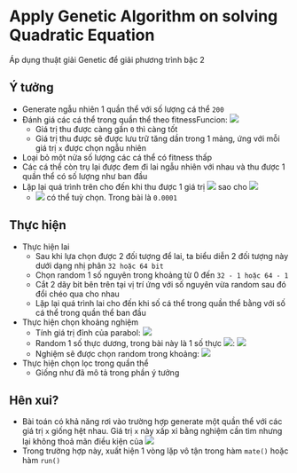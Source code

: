 # Apply Genetic Algorithm on solving Quadratic Equation  

Áp dụng thuật giải Genetic để giải phương trình bậc 2  

## Ý tưởng  

- Generate ngẫu nhiên 1 quần thể với số lượng cá thể `200`  
- Đánh giá các cá thể trong quần thể theo fitnessFuncion: ![](https://latex.codecogs.com/svg.latex?\inline&space;|ax^{2}&plus;bx&plus;c|)  
    * Giá trị thu được càng gần `0` thì càng tốt  
    * Giá trị thu được sẽ được lưu trữ tăng dần trong 1 mảng, ứng với mỗi giá trị `x` được chọn ngẫu nhiên  
- Loại bỏ một nửa số lượng các cá thể có fitness thấp  
- Các cá thể còn trụ lại được đem đi lai ngẫu nhiên với nhau và thu được 1 quần thể có số lượng như ban đầu  
- Lặp lại quá trình trên cho đến khi thu được 1 giá trị ![](https://latex.codecogs.com/svg.latex?\inline&space;\varepsilon) sao cho ![](https://latex.codecogs.com/svg.latex?\inline&space;|ax_{0}^{2}&plus;bx_{0}&plus;c|\leq&space;\varepsilon)  
    * ![](https://latex.codecogs.com/svg.latex?\inline&space;\varepsilon) có thể tuỳ chọn. Trong bài là `0.0001`  

## Thực hiện  

- Thực hiện lai  
    * Sau khi lựa chọn được 2 đối tượng để lai, ta biểu diễn 2 đối tượng này dưới dạng nhị phân `32 hoặc 64 bit`  
    * Chọn random 1 số nguyên trong khoảng từ 0 đến `32 - 1 hoặc 64 - 1`  
    * Cắt 2 dãy bit bên trên tại vị trí ứng với số nguyên vừa random sau đó đổi chéo qua cho nhau  
    * Lặp lại quá trình lai cho đến khi số cá thể trong quần thể bằng với số cá thể trong quần thể ban đầu  
- Thực hiện chọn khoảng nghiệm  
    * Tính giá trị đỉnh của parabol: ![](https://latex.codecogs.com/svg.latex?\inline&space;-\frac{b}{2a})  
    * Random 1 số thực dương, trong bài này là 1 số thực ![](https://latex.codecogs.com/svg.latex?\inline&space;b_{0}): ![](https://latex.codecogs.com/svg.latex?\inline&space;0\leq&space;b_{0}\leq&space;10)  
    * Nghiệm sẽ được chọn random trong khoảng: ![](https://latex.codecogs.com/svg.latex?\inline&space;x_{0}-b_{0}\leq&space;x\leq&space;x_{0}&plus;b_{0})  
- Thực hiện chọn lọc trong quần thể  
    * Giống như đã mô tả trong phần ý tưởng  

## Hên xui?  

- Bài toán có khả năng rơi vào trường hợp generate một quần thể với các giá trị `x` giống hệt nhau. Giá trị `x` này xấp xỉ bằng nghiệm cần tìm nhưng lại không thoả mãn điều kiện của ![](https://latex.codecogs.com/svg.latex?\inline&space;\varepsilon)  
- Trong trường hợp này, xuất hiện 1 vòng lặp vô tận trong hàm `mate()` hoặc hàm `run()`  
